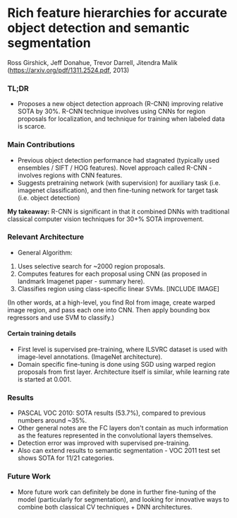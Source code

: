 # Rich feature hierarchies for accurate object detection and semantic segmentation

Ross Girshick, Jeff Donahue, Trevor Darrell, Jitendra Malik
(https://arxiv.org/pdf/1311.2524.pdf, 2013)

### TL;DR
- Proposes a new object detection approach (R-CNN) improving relative SOTA by 30%. R-CNN technique involves using CNNs for region proposals for localization, and technique for training when labeled data is scarce.

### Main Contributions
- Previous object detection performance had stagnated (typically used ensembles / SIFT / HOG features). Novel approach called R-CNN - involves regions with CNN features.
- Suggests pretraining network (with supervision) for auxiliary task (i.e. imagenet classification), and then fine-tuning network for target task (i.e. object detection)

**My takeaway:** R-CNN is significant in that it combined DNNs with traditional classical computer vision techniques for 30+% SOTA improvement.

### Relevant Architecture
- General Algorithm:
1) Uses selective search for ~2000 region proposals.
2) Computes features for each proposal using CNN (as proposed in landmark Imagenet paper - summary here).
3) Classifies region using class-specific linear SVMs.
[INCLUDE IMAGE]

(In other words, at a high-level, you find RoI from image, create warped image region, and pass each one into CNN. Then apply bounding box regressors and use SVM to classify.)

#### Certain training details
- First level is supervised pre-training, where ILSVRC dataset is used with image-level annotations. (ImageNet architecture).
- Domain specific fine-tuning is done using SGD using warped region proposals from first layer. Architecture itself is similar, while learning rate is started at 0.001.

### Results
- PASCAL VOC 2010: SOTA results (53.7%), compared to previous numbers around ~35%.
- Other general notes are the FC layers don't contain as much information as the features represented in the convolutional layers themselves.
- Detection error was improved with supervised pre-training.
- Also can extend results to semantic segmentation - VOC 2011 test set shows SOTA for 11/21 categories.

### Future Work
- More future work can definitely be done in further fine-tuning of the model (particularly for segmentation), and looking for innovative ways to combine both classical CV techniques + DNN architectures.
